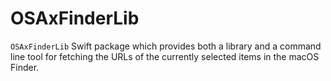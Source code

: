 # OSAxFinderLib
`OSAxFinderLib` Swift package which provides both a library and a command line tool for fetching the URLs of the currently selected items in the macOS Finder.
